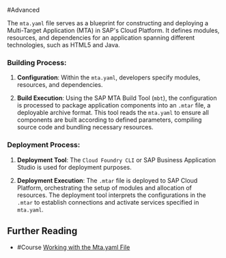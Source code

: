 #Advanced 

The `mta.yaml` file serves as a blueprint for constructing and deploying a Multi-Target Application (MTA) in SAP's Cloud Platform. It defines modules, resources, and dependencies for an application spanning different technologies, such as HTML5 and Java.
### Building Process:

1. **Configuration**: Within the `mta.yaml`, developers specify modules, resources, and dependencies.

2. **Build Execution**: Using the SAP MTA Build Tool (`mbt`), the configuration is processed to package application components into an `.mtar` file, a deployable archive format. This tool reads the `mta.yaml` to ensure all components are built according to defined parameters, compiling source code and bundling necessary resources.
### Deployment Process:

1. **Deployment Tool**: The `Cloud Foundry CLI` or SAP Business Application Studio is used for deployment purposes.

2. **Deployment Execution**: The `.mtar` file is deployed to SAP Cloud Platform, orchestrating the setup of modules and allocation of resources. The deployment tool interprets the configurations in the `.mtar` to establish connections and activate services specified in `mta.yaml`.
## Further Reading

- #Course [Working with the Mta.yaml File](https://learning.sap.com/learning-journeys/develop-advanced-extensions-with-sap-cloud-sdk/working-with-the-mta-yaml-file_a884b953-7212-439d-a5f0-5c3fd122f75f)